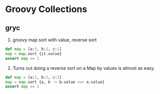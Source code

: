Groovy Collections 
============

gryc
-------

1. groovy map sort with value, reverse sort
```python
def map = [a:3, b:2, c:1]
map = map.sort {it.value}
assert map == 1
```

2. Turns out doing a reverse sort on a Map by values is almost as easy.
```python
def map = [a:1, b:2, c:3]
map = map.sort {a, b -> b.value <=> a.value}
assert map == 1
```

